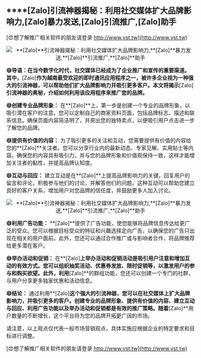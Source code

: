 ## ****[Zalo]**引流神器揭秘：利用社交媒体扩大品牌影响力,**[Zalo]**暴力发送,**[Zalo]**引流推广,**[Zalo]**助手**

[😍想了解推广相关软件的朋友请登录 http://www.vst.tw](http://www.vst.tw)

 <center><img src="https://vst.tw/MP4/tuiguang/png/6.png" alt="**[Zalo]**引流神器揭秘：利用社交媒体扩大品牌影响力,**[Zalo]**暴力发送,**[Zalo]**引流推广,**[Zalo]**助手"></center>

**😄导语：在当今数字化时代，社交媒体已经成为了企业推广和宣传的重要渠道。其中，**[Zalo]**作为越南最受欢迎的即时通讯应用程序之一，被许多企业视为一种强大的引流神器，可以帮助他们扩大品牌影响力并吸引更多客户。本文将揭示**[Zalo]**引流神器的奥秘，介绍如何利用该应用程序来推广您的品牌。**

**😄创建专业品牌形象：**
在**[Zalo]**上，第一步是创建一个专业的品牌形象，以吸引潜在客户的注意。您可以定制自己的商家资料页面，包括品牌标志、描述和联系信息。确保页面内容简洁明了，并突出您的独特卖点，以便吸引用户点击进一步了解您的品牌。

**😄提供有价值的内容：**
为了吸引更多的关注和互动，您需要提供有价值的内容给您的**[Zalo]**关注者。您可以分享行业内的最新动态、专家见解、实用贴士等内容。确保您的内容具有吸引力，并与您的品牌形象和价值观保持一致，这样才能增加关注者的黏性，并提高品牌认知度。

**😄互动与回应：**
建立互动是在**[Zalo]**上提高品牌影响力的关键。回复用户的留言和评论，积极参与他们的讨论，并解答他们的问题。这种互动可以帮助您建立良好的客户关系，增加用户对您品牌的信任度，并鼓励更多人加入讨论。

 <center><img src="https://vst.tw/MP4/tuiguang/png/4.png" alt="**[Zalo]**引流神器揭秘：利用社交媒体扩大品牌影响力,**[Zalo]**暴力发送,**[Zalo]**引流推广,**[Zalo]**助手"></center>

**😄利用广告功能：**
**[Zalo]**提供了广告功能，使您能够将品牌信息传达给更广泛的受众。您可以根据目标受众的特征和兴趣选择定向广告，以确保您的广告只出现在相关的用户面前。此外，您还可以通过合作推广或与影响者合作，将品牌推荐给更多潜在客户。

**😄举办活动和促销：**
在**[Zalo]**上举办活动和促销活动是吸引用户注意和增加互动的有效方式。您可以组织抽奖活动、优惠券发放、限时促销等，以激发用户的参与和购买欲望。此外，利用**[Zalo]**的群组功能，您还可以创建一个专门的社群，与用户分享更多独家优惠和活动信息。

**😄结论：**
通过利用**[Zalo]**这个强大的引流神器，您可以在社交媒体上扩大品牌影响力，并吸引更多的客户。创建专业的品牌形象、提供有价值的内容、建立互动与回应、利用广告功能以及举办活动和促销都是有效的推广策略。随着**[Zalo]**用户数量的不断增长，这个平台将为您的品牌开拓更广阔的市场。

请注意，以上观点仅代表一般市场营销观点，具体实施应根据企业的特定要求和目标进行调整。

[😍想了解推广相关软件的朋友请登录 http://www.vst.tw](http://www.vst.tw)



